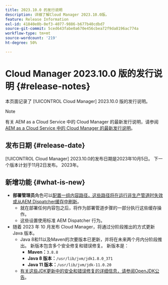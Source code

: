 ```yaml
---
title: 2023.10.0 的发行说明
description: 详细了解Cloud Manager 2023.10.0版。
feature: Release Information
exl-id: 41840e0b-0ef3-4077-9886-b677b40cdbd7
source-git-commit: 5ced643fabe0a670e456cbea72f9da8196ac774a
workflow-type: tm+mt
source-wordcount: '219'
ht-degree: 50%

---
```


# Cloud Manager 2023.10.0 版的发行说明 {#release-notes}

本页面记录了 [!UICONTROL Cloud Manager] 2023.10.0 版的发行说明。

>[!NOTE]
>
>有关 AEM as a Cloud Service 中的 Cloud Manager 的最新发行说明，请参阅 [AEM as a Cloud Service 中的 Cloud Manager 的最新发行说明](https://experienceleague.adobe.com/zh-hans/docs/experience-manager-cloud-service/content/release-notes/cloud-manager/current)。

## 发布日期 {#release-date}

[!UICONTROL Cloud Manager] 2023.10.0的发布日期是2023年10月5日。 下一个版本计划于11月2日发布。 2023年。

## 新增功能 {#what-is-new}

* **部署管理员**&#x200B;角色可以[配置一组内容路径，这些路径将在运行非生产管道时失效或从AEM Dispatcher缓存中刷新](/help/using/non-production-pipelines.md)。
   * 就在部署任何内容包之后，将作为部署管道步骤的一部分执行这些缓存操作。
   * 这些设置使用标准 AEM Dispatcher 行为。
* 随着 2023 年 10 月发布 Cloud Manager，将通过分阶段推出的方式更新 Java 版本。
   * Java 8和11以及Maven的次要版本已更新，并将在未来两个月内分阶段推出。 新版本包含多个安全修复和错误修复。 新版本是：
      * **Maven：**`3.8.8`
      * **Java 8 版本：**`/usr/lib/jvm/jdk1.8.0_371`
      * **Java 11 版本：**`/usr/lib/jvm/jdk-11.0.20`
   * [有关这些JDK更新中的安全和错误修复的详细信息，请参阅OpenJDK公告](https://openjdk.org/groups/vulnerability/advisories/)。
